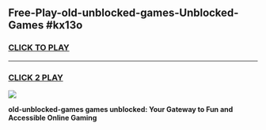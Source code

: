 
## Free-Play-old-unblocked-games-Unblocked-Games #kx13o
<h3>
<a href="https://news.freeplayer.one?title=old-unblocked-games&ref=8M">CLICK TO PLAY</a></h3>
<hr>

<h3>
<a href="https://news.freeplayer.one?title=old-unblocked-games&ref=8M">CLICK 2 PLAY</a>
  
</h3>

<a href="https://news.freeplayer.one?title=old-unblocked-games&ref=8M"><img src="https://clearcache.store/games.png"></a>


**old-unblocked-games games unblocked: Your Gateway to Fun and Accessible Online Gaming**
